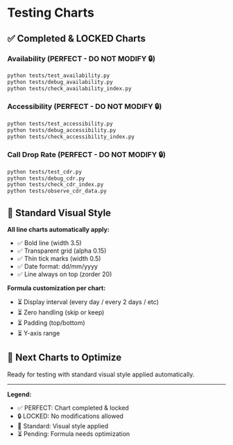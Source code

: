 # Testing Charts

## ✅ Completed & LOCKED Charts

### Availability (PERFECT - DO NOT MODIFY 🔒)

```bash
python tests/test_availability.py
python tests/debug_availability.py
python tests/check_availability_index.py
```

### Accessibility (PERFECT - DO NOT MODIFY 🔒)

```bash
python tests/test_accessibility.py
python tests/debug_accessibility.py
python tests/check_accessibility_index.py
```

### Call Drop Rate (PERFECT - DO NOT MODIFY 🔒)

```bash
python tests/test_cdr.py
python tests/debug_cdr.py
python tests/check_cdr_index.py
python tests/observe_cdr_data.py
```

## 📐 Standard Visual Style

**All line charts automatically apply:**

- ✅ Bold line (width 3.5)
- ✅ Transparent grid (alpha 0.15)
- ✅ Thin tick marks (width 0.5)
- ✅ Date format: dd/mm/yyyy
- ✅ Line always on top (zorder 20)

**Formula customization per chart:**

- ⏳ Display interval (every day / every 2 days / etc)
- ⏳ Zero handling (skip or keep)
- ⏳ Padding (top/bottom)
- ⏳ Y-axis range

## 🔧 Next Charts to Optimize

Ready for testing with standard visual style applied automatically.

---

**Legend:**

- ✅ PERFECT: Chart completed & locked
- 🔒 LOCKED: No modifications allowed
- 📐 Standard: Visual style applied
- ⏳ Pending: Formula needs optimization
